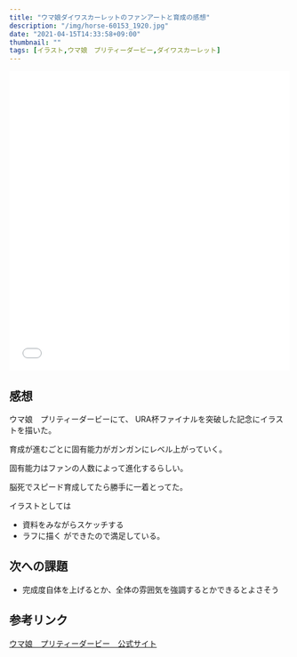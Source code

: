 ```yaml
---
title: "ウマ娘ダイワスカーレットのファンアートと育成の感想"
description: "/img/horse-60153_1920.jpg"
date: "2021-04-15T14:33:58+09:00"
thumbnail: ""
tags: [イラスト,ウマ娘　プリティーダービー,ダイワスカーレット]
---
```



<div style="max-width: 722px;"><div style="left: 0; width: 100%; height: 0; position: relative; padding-bottom: 106.9767%;"><iframe src="//cdn.iframe.ly/api/iframe?url=https%3A%2F%2Fwww.pixiv.net%2Fartworks%2F89105027&amp;key=a821177d432254580d038725ee2ff7a1" style="border: 0; top: 0; left: 0; width: 100%; height: 100%; position: absolute;" allowfullscreen></iframe></div></div>

## 感想
ウマ娘　プリティーダービーにて、
URA杯ファイナルを突破した記念にイラストを描いた。

育成が進むごとに固有能力がガンガンにレベル上がっていく。

固有能力はファンの人数によって進化するらしい。

脳死でスピード育成してたら勝手に一着とってた。


イラストとしては
- 資料をみながらスケッチする
- ラフに描く
ができたので満足している。

## 次への課題
- 完成度自体を上げるとか、全体の雰囲気を強調するとかできるとよさそう

## 参考リンク
[ウマ娘　プリティーダービー　公式サイト](https://umamusume.jp)